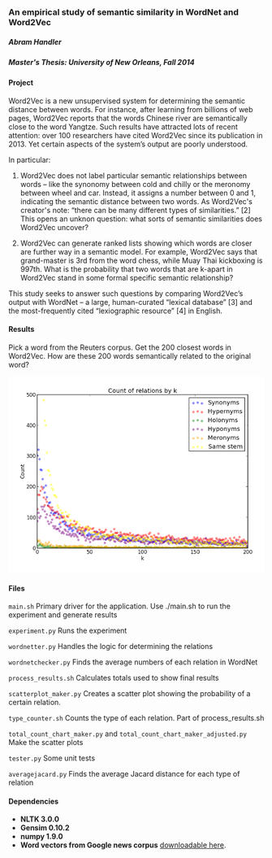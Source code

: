 ### An empirical study of semantic similarity in WordNet and Word2Vec
##### Abram Handler
##### Master's Thesis: University of New Orleans, Fall 2014

#### Project
Word2Vec is a new unsupervised system for determining the semantic distance between words. For instance, after learning from billions of web pages, Word2Vec reports that the words Chinese river are semantically close to the word Yangtze. Such results have attracted lots of recent attention: over 100 researchers have cited Word2Vec since its publication in 2013. Yet certain aspects of the system’s output are poorly understood. 

In particular:

1. Word2Vec does not label particular semantic relationships between words – like the synonomy between cold and chilly or the meronomy between wheel and car. Instead, it assigns a number between 0 and 1, indicating the semantic distance between two words. As Word2Vec's creator's note: “there can be many different types of similarities.” [2] This opens an unknon question: what sorts of semantic similarities does Word2Vec uncover?

2. Word2Vec can generate ranked lists showing which words are closer are further way in a semantic model. For example, Word2Vec says that grand-master is 3rd from the word chess, while Muay Thai kickboxing is 997th. What is the probability that two words that are k-apart in Word2Vec stand in some formal specific semantic relationship?

This study seeks to answer such questions by comparing Word2Vec’s output with WordNet – a large, human-curated “lexical database” [3] and the most-frequently cited “lexiographic resource” [4] in English.

#### Results

Pick a word from the Reuters corpus. Get the 200 closest words in Word2Vec. How are these 200 words semantically related to the original word?

![All results](images/total.png)

#### Files

`main.sh` Primary driver for the application. Use ./main.sh to run the experiment and generate results

`experiment.py` Runs the experiment

`wordnetter.py` Handles the logic for determining the relations

`wordnetchecker.py` Finds the average numbers of each relation in WordNet

`process_results.sh` Calculates totals used to show final results

`scatterplot_maker.py` Creates a scatter plot showing the probability of a certain relation.

`type_counter.sh` Counts the type of each relation. Part of process_results.sh

`total_count_chart_maker.py` and `total_count_chart_maker_adjusted.py` Make the scatter plots

`tester.py` Some unit tests

`averagejacard.py` Finds the average Jacard distance for each type of relation

#### Dependencies

* **NLTK 3.0.0**
* **Gensim 0.10.2**
* **numpy 1.9.0**
* **Word vectors from Google news corpus** [downloadable here](https://code.google.com/p/word2vec/).


